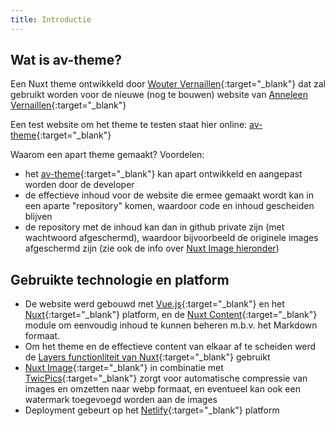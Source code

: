 ```yaml
---
title: Introductie
---
```

## Wat is av-theme?

Een Nuxt theme ontwikkeld door [Wouter Vernaillen](https://vernaillen.dev){:target="_blank"} dat zal gebruikt worden voor de nieuwe (nog te bouwen) website van [Anneleen Vernaillen](https://anneleenvernaillen.com){:target="_blank"}

Een test website om het theme te testen staat hier online: [av-theme](https://av-theme.netlify.app/){:target="_blank"}

Waarom een apart theme gemaakt?
Voordelen:

* het [av-theme](https://github.com/vernaillen/av-theme){:target="_blank"} kan apart ontwikkeld en aangepast worden door de developer
* de effectieve inhoud voor de website die ermee gemaakt wordt kan in een aparte "repository" komen, waardoor code en inhoud gescheiden blijven
* de repository met de inhoud kan dan in github private zijn (met wachtwoord afgeschermd), waardoor bijvoorbeeld de originele images afgeschermd zijn (zie ook de info over [Nuxt Image hieronder](#gebruikte-technologie-en-platform))

## Gebruikte technologie en platform

* De website werd gebouwd met [Vue.js](https://vuejs.org/){:target="_blank"} en het [Nuxt](https://nuxt.com){:target="_blank"} platform, en de [Nuxt Content](https://content.nuxtjs.org/){:target="_blank"}  module om eenvoudig inhoud te kunnen beheren m.b.v. het Markdown formaat.
* Om het theme en de effectieve content van elkaar af te scheiden werd de [Layers functionliteit van Nuxt](https://nuxt.com/docs/guide/going-further/layers){:target="_blank"} gebruikt
* [Nuxt Image](https://image.nuxtjs.org/){:target="_blank"} in combinatie met [TwicPics](https://www.twicpics.com/){:target="_blank"} zorgt voor automatische compressie van images en omzetten naar webp formaat, en eventueel kan ook een watermark toegevoegd worden aan de images
* Deployment gebeurt op het [Netlify](https://netlify.app/){:target="_blank"} platform
